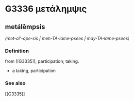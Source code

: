 # G3336 μετάλημψις

## metálēmpsis

_(met-al'-ape-sis | meh-TA-lame-psees | may-TA-lame-psees)_

### Definition

from [[G3335]]; participation; taking.

- a taking, participation

### See also

[[G3335]]

